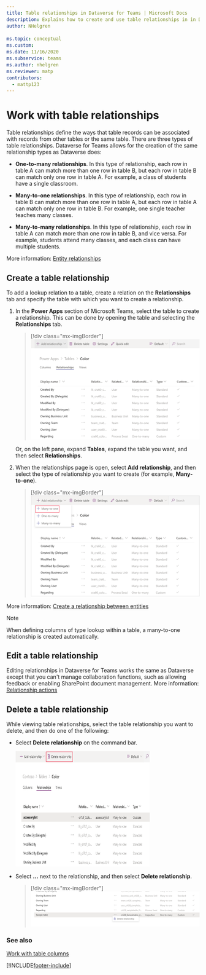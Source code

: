 ```yaml
---
title: Table relationships in Dataverse for Teams | Microsoft Docs
description: Explains how to create and use table relationships in in Dataverse for Teams.
author: NHelgren

ms.topic: conceptual
ms.custom: 
ms.date: 11/16/2020
ms.subservice: teams
ms.author: nhelgren
ms.reviewer: matp
contributors:
  - mattp123
---
```


# Work with table relationships

Table relationships define the ways that table records can be associated with records from other tables or the same table. There are three types of table relationships. Dataverse for Teams allows for the creation of the same relationship types as Dataverse does:

- **One-to-many relationships**. In this type of relationship, each row in table A can match more than one row in table B, but each row in table B can match only one row in table A. For example, a class of students have a single classroom.

- **Many-to-one relationships**. In this type of relationship, each row in table B can match more than one row in table A, but each row in table A can match only one row in table B. For example, one single teacher teaches many classes.

- **Many-to-many relationships**. In this type of relationship, each row in table A can match more than one row in table B, and vice versa. For example, students attend many classes, and each class can have multiple students.

More information: [Entity relationships](../maker/data-platform/create-edit-entity-relationships.md)

## Create a table relationship

To add a lookup relation to a table, create a relation on the **Relationships** tab and specify the table with which you want to create a relationship.

1. In the **Power Apps** section of Microsoft Teams, select the table to create a relationship. This can be done by opening the table and selecting the **Relationships** tab.

   > [!div class="mx-imgBorder"] 
   > ![Relationships tab.](media/create-relate-table.png "Relationships tab") 

   Or, on the left pane, expand **Tables**, expand the table you want, and then select **Relationships**. <br />

 <!--   > [!div class="mx-imgBorder"] 
    > ![Create a relationship from the left pane.](media/create-relate-table2.png "Create a relationship from the left pane") -->

2. When the relationships page is open, select **Add relationship**, and then select the type of relationship you want to create (for example, **Many-to-one**).

   > [!div class="mx-imgBorder"] 
   > ![Add a relationship.](media/create-relate-table3.png "Add a relationship")

More information: [Create a relationship between entities](../maker/data-platform/data-platform-entity-lookup.md) 

> [!NOTE]
> When defining columns of type lookup within a table, a many-to-one relationship is created automatically.

## Edit a table relationship

Editing relationships in Dataverse for Teams works the same as Dataverse except that you can't manage collaboration functions, such as allowing feedback or enabling SharePoint document management. More information: [Relationship actions](../maker/data-platform/create-edit-entity-relationships.md#actions)

## Delete a table relationship

While viewing table relationships, select the table relationship you want to delete, and then do one of the following:

- Select **Delete relationship** on the command bar.

   <img src="media/delete-table-relationship1.png" alt="Delete table relationship from command bar" height="300" width="350">

- Select **…** next to the relationship, and then select **Delete relationship**.
   > [!div class="mx-imgBorder"] 
   > ![Delete table relationship in context.](media/delete-table-relationship2.png "Delete table relationship in context") 

### See also

[Work with table columns](table-columns.md)


[!INCLUDE[footer-include](../includes/footer-banner.md)]